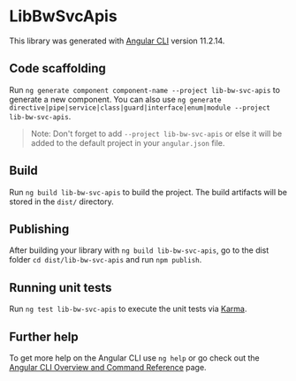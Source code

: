 # LibBwSvcApis

This library was generated with [Angular CLI](https://github.com/angular/angular-cli) version 11.2.14.

## Code scaffolding

Run `ng generate component component-name --project lib-bw-svc-apis` to generate a new component. You can also use `ng generate directive|pipe|service|class|guard|interface|enum|module --project lib-bw-svc-apis`.
> Note: Don't forget to add `--project lib-bw-svc-apis` or else it will be added to the default project in your `angular.json` file. 

## Build

Run `ng build lib-bw-svc-apis` to build the project. The build artifacts will be stored in the `dist/` directory.

## Publishing

After building your library with `ng build lib-bw-svc-apis`, go to the dist folder `cd dist/lib-bw-svc-apis` and run `npm publish`.

## Running unit tests

Run `ng test lib-bw-svc-apis` to execute the unit tests via [Karma](https://karma-runner.github.io).

## Further help

To get more help on the Angular CLI use `ng help` or go check out the [Angular CLI Overview and Command Reference](https://angular.io/cli) page.
